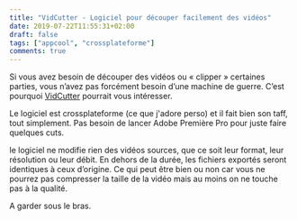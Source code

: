 ```yaml
---
title: "VidCutter - Logiciel pour découper facilement des vidéos"
date: 2019-07-22T11:55:31+02:00
draft: false
tags: ["appcool", "crossplateforme"]
comments: true
---
```


Si vous avez besoin de découper des vidéos ou « clipper » certaines parties, vous n’avez pas forcément besoin d’une machine de guerre. C’est pourquoi [VidCutter](https://github.com/ozmartian/vidcutter)  pourrait vous intéresser.

Le logiciel est crossplateforme (ce que j'adore perso) et il fait bien son taff, tout simplement. Pas besoin de lancer Adobe Première Pro pour juste faire quelques cuts.

le logiciel ne modifie rien des vidéos sources, que ce soit leur format, leur résolution ou leur débit. En dehors de la durée, les fichiers exportés seront identiques à ceux d’origine. Ce qui peut être bien ou non car vous ne pourrez pas compresser la taille de la vidéo mais au moins on ne touche pas à la qualité.

A garder sous le bras.
